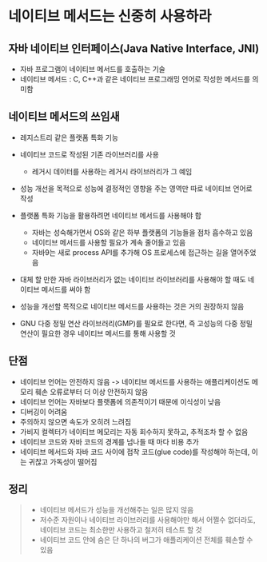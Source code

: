 # 네이티브 메서드는 신중히 사용하라 
## 자바 네이티브 인터페이스(Java Native Interface, JNI)
- 자바 프로그램이 네이티브 메서드를 호출하는 기술
- 네이티브 메서드 : C, C++과 같은 네이티브 프로그래밍 언어로 작성한 메서드를 의미함 

## 네이티브 메서드의 쓰임새
- 레지스트리 같은 플랫폼 특화 기능 
- 네이티브 코드로 작성된 기존 라이브러리를 사용 
  - 레거시 데이터를 사용하는 레거시 라이브러리가 그 예임 
- 성능 개선을 목적으로 성능에 결정적인 영향을 주는 영역만 따로 네이티브 언어로 작성


- 플랫폼 특화 기능을 활용하려면 네이티브 메서드를 사용해야 함
  - 자바는 성숙해가면서 OS와 같은 하부 플랫폼의 기능들을 점차 흡수하고 있음 
  - 네이티브 메서드를 사용할 필요가 계속 줄어들고 있음 
  - 자바9는 새로 process API를 추가해 OS 프로세스에 접근하는 길을 열어주었음 


- 대체 할 만한 자바 라이브러리가 없는 네이티브 라이브러리를 사용해야 할 때도 네이티브 메서드를 써야 함
- 성능을 개선할 목적으로 네이티브 메서드를 사용하는 것은 거의 권장하지 않음
- GNU 다중 정밀 연산 라이브러리(GMP)를 필요로 한다면, 즉 고성능의 다중 정밀 연산이 필요한 경우 네이티브 메서드를 통해 사용할 것 


## 단점 
- 네이티브 언어는 안전하지 않음 -> 네이티브 메서드를 사용하는 애플리케이션도 메모리 훼손 오류로부터 더 이상 안전하지 않음 
- 네이티브 언어는 자바보다 플랫폼에 의존적이기 때문에 이식성이 낮음
- 디버깅이 어려움 
- 주의하지 않으면 속도가 오히려 느려짐
- 가비지 컬렉터가 네이티브 메모리는 자동 회수하지 못하고, 추적조차 할 수 없음 
- 네이티브 코드와 자바 코드의 경계를 넘나들 때 마다 비용 추가 
- 네이티브 메서드와 자바 코드 사이에 접착 코드(glue code)를 작성해야 하는데, 이는 귀찮고 가독성이 떨어짐 


## 정리 
> - 네이티브 메서드가 성능을 개선해주는 일은 많지 않음
> - 저수준 자원이나 네이티브 라이브러리를 사용해야만 해서 어쩔수 없더라도, 네이티브 코드는 최소한만 사용하고 철저히 테스트 할 것 
> - 네이티브 코드 안에 숨은 단 하나의 버그가 애플리케이션 전체를 훼손할 수 있음 


